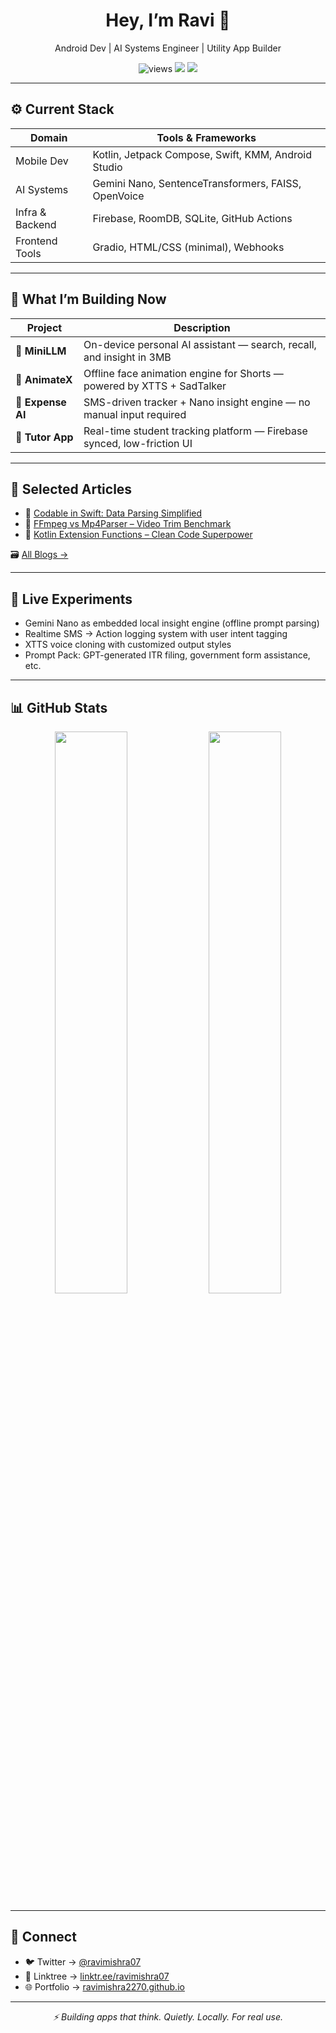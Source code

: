 <h1 align="center">Hey, I’m Ravi 👋</h1>

<p align="center">
  Android Dev | AI Systems Engineer | Utility App Builder
</p>

<p align="center">
  <img src="https://komarev.com/ghpvc/?username=ravimishra2270&label=Profile+Views" alt="views"/> 
  <img src="https://img.shields.io/github/followers/ravimishra2270?label=Followers&style=social" />
  <img src="https://img.shields.io/github/stars/ravimishra2270?style=social" />
</p>

---

## ⚙️ Current Stack

| Domain            | Tools & Frameworks                                   |
|------------------|------------------------------------------------------|
| Mobile Dev       | Kotlin, Jetpack Compose, Swift, KMM, Android Studio |
| AI Systems       | Gemini Nano, SentenceTransformers, FAISS, OpenVoice |
| Infra & Backend  | Firebase, RoomDB, SQLite, GitHub Actions            |
| Frontend Tools   | Gradio, HTML/CSS (minimal), Webhooks                 |

---

## 🧠 What I’m Building Now

| Project        | Description                                                                 |
|----------------|-----------------------------------------------------------------------------|
| 🔹 **MiniLLM** | On-device personal AI assistant — search, recall, and insight in 3MB       |
| 🔹 **AnimateX**| Offline face animation engine for Shorts — powered by XTTS + SadTalker     |
| 🔹 **Expense AI** | SMS-driven tracker + Nano insight engine — no manual input required       |
| 🔹 **Tutor App** | Real-time student tracking platform — Firebase synced, low-friction UI    |

---

## 🧾 Selected Articles

- 📎 [Codable in Swift: Data Parsing Simplified](https://medium.com/swiftcommmunity/codables-a-better-way-parse-data-in-swift-e08015f4ee4e)
- 📎 [FFmpeg vs Mp4Parser – Video Trim Benchmark](https://ravimishra1017.medium.com/video-trim-in-android-mp4parser-vs-ffmpeg-6a0ded442996)
- 📎 [Kotlin Extension Functions – Clean Code Superpower](https://ravimishra1017.medium.com/kotlin-power-of-extension-functions-20f1bba1e817)

🗃 [All Blogs →](https://ravimishra1017.medium.com/)

---

## 🧪 Live Experiments

- Gemini Nano as embedded local insight engine (offline prompt parsing)
- Realtime SMS → Action logging system with user intent tagging
- XTTS voice cloning with customized output styles
- Prompt Pack: GPT-generated ITR filing, government form assistance, etc.

---

## 📊 GitHub Stats

<p align="center">
  <img src="https://github-readme-stats.vercel.app/api?username=ravimishra2270&show_icons=true&theme=dark&hide_border=true" width="48%" />
  <img src="https://github-readme-streak-stats.herokuapp.com/?user=ravimishra2270&theme=dark&hide_border=true" width="48%" />
</p>

---

## 🔗 Connect

- 🐦 Twitter → [@ravimishra07](https://twitter.com/ravimishra07)
- 📎 Linktree → [linktr.ee/ravimishra07](https://linktr.ee/ravimishra07)
- 🌐 Portfolio → [ravimishra2270.github.io](https://ravimishra2270.github.io)

---

<p align="center">
  <i>⚡ Building apps that think. Quietly. Locally. For real use.</i>
</p>

